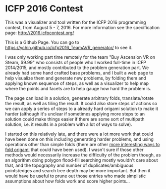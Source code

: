 # ICFP 2016 Contest

This was a visualizer and tool written for the ICFP 2016 programming contest, from August 5 - 7, 2016. For more information see the specification page: http://2016.icfpcontest.org/

This is a Github Page. You can go to https://ychin.github.io/icfp2016_TeamAVR_generator/ to see it.

I was only working part time remotely for the team "Buy Ascension VR on Steam, $9.99" who consists of people who I worked full-time in ICFP 2014/2015, and mostly contributed to the problem generation part. We already had some hand crafted base problems, and I built a web page to help visualize them and generate new problems, by folding them and applying known sequence of steps, as well as a visualizer to help map where the points and facets are to help gauge how hard the problem is.

The page can load in a solution, generate arbitrary folds, translate/rotate the result, as well as tiling the result. It could also store steps of actions so we can apply a series of steps to a already hard origami solution to make it harder (although it's unclear if sometimes applying more steps to an solution could make things easier if there are some sort of multipath solution, i.e. it results in a problem with a lot of ways to solve).

I started on this relatively late, and there were a lot more work that could have been done on this including generating harder problems, and using operations other than simple folds (there are other [more interesting ways to fold origami](http://www.origami-instructions.com/origami-base-folds.html) that could have been used). I wasn't sure if those other methods would necessarily increase the difficulty of the problem though, as an algorithm doing polygon flood-fill searching mostly wouldn't care about that, and the topography and number of duplicates/ambiguous points/edges and search tree depth may be more important. But then it would have be useful to prune out those entries who made simplistic assumptions about how folds work and score higher points…
